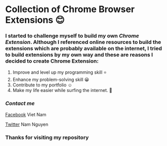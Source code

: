 # **Collection of Chrome Browser Extensions** :blush:

### I started to challenge myself to build my own _Chrome Extension_. Although I referenced online resources to build the extensions which are probably available on the internet, I tried to build extensions by my own way and these are reasons I decided to create Chrome Extension:
1. Improve and level up my programming skill :star:
2. Enhance my problem-solving skill :grinning:
3. Contribute to my portfolio :relaxed: 
4. Make my life easier while surfing the internet. :tada:

### *Contact me* 
[Facebook](https://www.facebook.com/vietnam.nguyen.186) Viet Nam

[Twitter](https://twitter.com/namnguyenDev) Nam Nguyen 

### **Thanks for visiting my repository**
